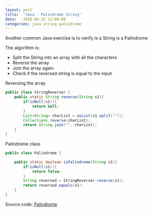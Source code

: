 ```yaml
---
layout: post
title:  "Java - Palindrome String"
date:   2018-06-22 12:00:00
categories: java string palindrome
---
```


Another common Java exercise is to verify is a String is a Palindrome

The algorithm is:

- Split the String into an array with all the characters
- Reverse the array
- Join the array again
- Check if the reversed string is equal to the input


Reversing the array

```java
public class StringReverser {
    public static String reverse(String s1){
        if(isNull(s1)){
            return null;
        }
        List<String> charList = asList(s1.split(""));
        Collections.reverse(charList);
        return String.join("", charList);
    }
}
```

Palindrome class
```java
public class Palindrome {

    public static boolean isPalindrome(String s1){
        if(isNull(s1)){
            return false;
        }
        String reversed = StringReverser.reverse(s1);
        return reversed.equals(s1);
    }
}

```



Source code: [Palindrome](https://github.com/mussatto/JavaExercises/blob/master/src/main/java/mussatto/com/strings/Palindrome.java)